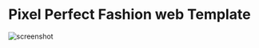 # Pixel Perfect Fashion web Template

![screenshot](https://www.awesomescreenshot.com/upload/1625926/1669820/b619b25b-cff3-4a32-6479-cb053bef41b0.png)
